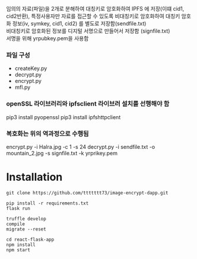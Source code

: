 임의의 자료(파일)을 2개로 분해하여 대칭키로 암호화하여 IPFS 에 저장(이떄 cid1, cid2반환),  특정사용자만 자료를 접근할 수 있도록
비대칭키로 암호화하여  대칭키 암호화 정보(iv, symkey, cid1, cid2) 를 별도로 저장함(sendfile.txt)  
비대칭키로 암호화된 정보를 디지털 서명으로 만들어서 저장함 (signfile.txt)  
서명을 위해 yrpubkey.pem을 사용함 

### 파일 구성 
- createKey.py
- decrypt.py
- encrypt.py
- mfl.py

### openSSL 라이브러리와 ipfsclient 라이브러 설치를 선행해야 함
pip3 install pyopenssl
pip3 install ipfshttpclient

### 복호화는 위의 역과정으로 수행됨 
encrypt.py  -i Halra.jpg -c 1 -s 24
decrypt.py  -i sendfile.txt -o mountain_2.jpg -s signfile.txt -k yrprikey.pem

# Installation
```
git clone https://github.com/ttttttt73/image-encrypt-dapp.git  
```
```
pip install -r requirements.txt  
flask run  
```
```
truffle develop  
compile  
migrate --reset  
```
```
cd react-flask-app  
npm install  
npm start  
```